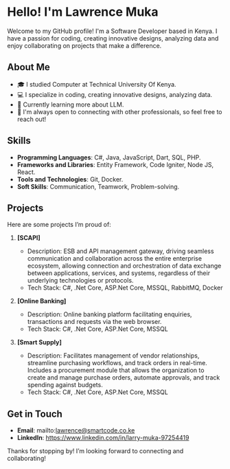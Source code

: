 # Hello! I'm Lawrence Muka

Welcome to my GitHub profile! I'm a Software Developer based in Kenya. I have a passion for coding, creating innovative designs, analyzing data and enjoy collaborating on projects that make a difference.

## About Me

- 🎓 I studied Computer at Technical University Of Kenya.
- 💻 I specialize in coding, creating innovative designs, analyzing data.
- 🌱 Currently learning more about LLM.
- 🤝 I'm always open to connecting with other professionals, so feel free to reach out!

## Skills

- **Programming Languages**: C#, Java, JavaScript, Dart, SQL, PHP.
- **Frameworks and Libraries**: Entity Framework, Code Igniter, Node JS, React.
- **Tools and Technologies**:  Git, Docker.
- **Soft Skills**: Communication, Teamwork, Problem-solving.

## Projects

Here are some projects I’m proud of:

1. **[SCAPI]**
   - Description: ESB and API management gateway, driving seamless communication and collaboration across the entire enterprise ecosystem, allowing connection and orchestration of data exchange between applications, services, and systems, regardless of their underlying technologies or protocols.
   - Tech Stack: C#, .Net Core, ASP.Net Core, MSSQL, RabbitMQ, Docker

2. **[Online Banking]**
   - Description: Online banking platform facilitating enquiries, transactions and requests via the web browser.
   - Tech Stack: C#, .Net Core, ASP.Net Core, MSSQL

3. **[Smart Supply]**
   - Description: Facilitates management of vendor relationships, streamline purchasing workflows, and track orders in real-time. Includes a procurement module that allows the organization to create and manage purchase orders, automate approvals, and track spending against budgets.
   - Tech Stack: C#, .Net Core, ASP.Net Core, MSSQL

## Get in Touch

- **Email**: mailto:lawrence@smartcode.co.ke
- **LinkedIn**: https://www.linkedin.com/in/larry-muka-97254419

Thanks for stopping by! I’m looking forward to connecting and collaborating!
